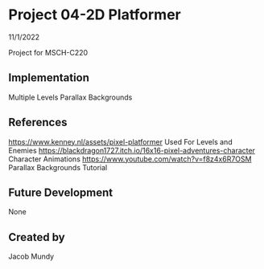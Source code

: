 # Project 04-2D Platformer

11/1/2022

Project for MSCH-C220

## Implementation
Multiple Levels
Parallax Backgrounds


## References
https://www.kenney.nl/assets/pixel-platformer
Used For Levels and Enemies
https://blackdragon1727.itch.io/16x16-pixel-adventures-character
Character Animations
https://www.youtube.com/watch?v=f8z4x6R7OSM
Parallax Backgrounds Tutorial 

## Future Development
None

## Created by
Jacob Mundy
